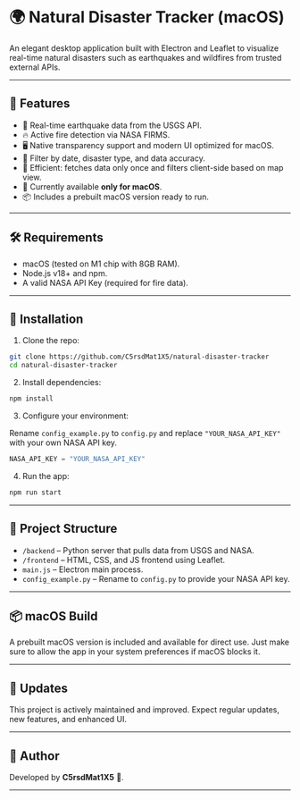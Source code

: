 # 🌍 Natural Disaster Tracker (macOS)

An elegant desktop application built with Electron and Leaflet to visualize real-time natural disasters such as earthquakes and wildfires from trusted external APIs.

---

## 🚀 Features

- 📡 Real-time earthquake data from the USGS API.
- 🔥 Active fire detection via NASA FIRMS.
- 🖥️ Native transparency support and modern UI optimized for macOS.
- 🧭 Filter by date, disaster type, and data accuracy.
- 🧠 Efficient: fetches data only once and filters client-side based on map view.
- 🍎 Currently available **only for macOS**.
- 📦 Includes a prebuilt macOS version ready to run.

---

## 🛠 Requirements

- macOS (tested on M1 chip with 8GB RAM).
- Node.js v18+ and npm.
- A valid NASA API Key (required for fire data).

---

## 🧩 Installation

1. Clone the repo:

```bash
git clone https://github.com/C5rsdMat1X5/natural-disaster-tracker
cd natural-disaster-tracker
```

2. Install dependencies:

```bash
npm install
```

3. Configure your environment:

Rename `config_example.py` to `config.py` and replace `"YOUR_NASA_API_KEY"` with your own NASA API key.

```python
NASA_API_KEY = "YOUR_NASA_API_KEY"
```

4. Run the app:

```bash
npm run start
```

---

## 🧱 Project Structure

- `/backend` – Python server that pulls data from USGS and NASA.
- `/frontend` – HTML, CSS, and JS frontend using Leaflet.
- `main.js` – Electron main process.
- `config_example.py` – Rename to `config.py` to provide your NASA API key.

---

## 📦 macOS Build

A prebuilt macOS version is included and available for direct use. Just make sure to allow the app in your system preferences if macOS blocks it.

---

## 🔄 Updates

This project is actively maintained and improved. Expect regular updates, new features, and enhanced UI.

---

## 👤 Author

Developed by **C5rsdMat1X5** 🧠.

---